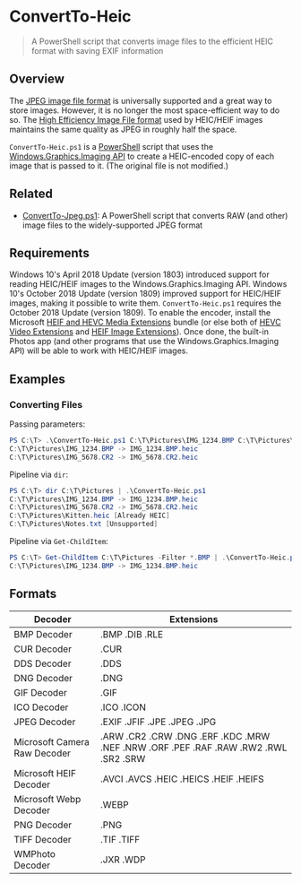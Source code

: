 # ConvertTo-Heic

> A PowerShell script that converts image files to the efficient HEIC format with saving EXIF information

## Overview

The [JPEG image file format](https://en.wikipedia.org/wiki/JPEG) is universally supported and a great way to store images.
However, it is no longer the most space-efficient way to do so.
The [High Efficiency Image File format](https://en.wikipedia.org/wiki/High_Efficiency_Image_File_Format) used by HEIC/HEIF images maintains the same quality as JPEG in roughly half the space.

`ConvertTo-Heic.ps1` is a [PowerShell](https://en.wikipedia.org/wiki/PowerShell) script that uses the [Windows.Graphics.Imaging API](https://docs.microsoft.com/en-us/uwp/api/windows.graphics.imaging) to create a HEIC-encoded copy of each image that is passed to it.
(The original file is not modified.)

## Related

- [ConvertTo-Jpeg.ps1](https://github.com/DavidAnson/ConvertTo-Jpeg): A PowerShell script that converts RAW (and other) image files to the widely-supported JPEG format

## Requirements

Windows 10's April 2018 Update (version 1803) introduced support for reading HEIC/HEIF images to the Windows.Graphics.Imaging API.
Windows 10's October 2018 Update (version 1809) improved support for HEIC/HEIF images, making it possible to write them.
`ConvertTo-Heic.ps1` requires the October 2018 Update (version 1809).
To enable the encoder, install the Microsoft [HEIF and HEVC Media Extensions](https://www.microsoft.com/store/productId/9NTLD6MSD8BM) bundle (or else both of [HEVC Video Extensions](https://www.microsoft.com/store/productId/9NMZLZ57R3T7) and [HEIF Image Extensions](https://www.microsoft.com/store/productId/9PMMSR1CGPWG)).
Once done, the built-in Photos app (and other programs that use the Windows.Graphics.Imaging API) will be able to work with HEIC/HEIF images.

## Examples

### Converting Files

Passing parameters:

```PowerShell
PS C:\T> .\ConvertTo-Heic.ps1 C:\T\Pictures\IMG_1234.BMP C:\T\Pictures\IMG_5678.CR2
C:\T\Pictures\IMG_1234.BMP -> IMG_1234.BMP.heic
C:\T\Pictures\IMG_5678.CR2 -> IMG_5678.CR2.heic
```

Pipeline via `dir`:

```PowerShell
PS C:\T> dir C:\T\Pictures | .\ConvertTo-Heic.ps1
C:\T\Pictures\IMG_1234.BMP -> IMG_1234.BMP.heic
C:\T\Pictures\IMG_5678.CR2 -> IMG_5678.CR2.heic
C:\T\Pictures\Kitten.heic [Already HEIC]
C:\T\Pictures\Notes.txt [Unsupported]
```

Pipeline via `Get-ChildItem`:

```PowerShell
PS C:\T> Get-ChildItem C:\T\Pictures -Filter *.BMP | .\ConvertTo-Heic.ps1
C:\T\Pictures\IMG_1234.BMP -> IMG_1234.BMP.heic
```

## Formats

| Decoder                      | Extensions |
| ---------------------------- | ---------- |
| BMP Decoder                  | .BMP .DIB .RLE |
| CUR Decoder                  | .CUR |
| DDS Decoder                  | .DDS |
| DNG Decoder                  | .DNG |
| GIF Decoder                  | .GIF |
| ICO Decoder                  | .ICO .ICON |
| JPEG Decoder                 | .EXIF .JFIF .JPE .JPEG .JPG |
| Microsoft Camera Raw Decoder | .ARW .CR2 .CRW .DNG .ERF .KDC .MRW .NEF .NRW .ORF .PEF .RAF .RAW .RW2 .RWL .SR2 .SRW |
| Microsoft HEIF Decoder       | .AVCI .AVCS .HEIC .HEICS .HEIF .HEIFS |
| Microsoft Webp Decoder       | .WEBP |
| PNG Decoder                  | .PNG |
| TIFF Decoder                 | .TIF .TIFF |
| WMPhoto Decoder              | .JXR .WDP |
